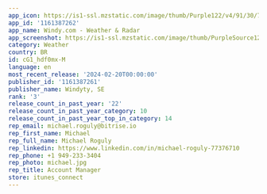 ```yaml
---
app_icon: https://is1-ssl.mzstatic.com/image/thumb/Purple122/v4/91/30/79/91307972-d247-39a6-28fb-afbfa81c36f8/AppIcon-0-0-1x_U007emarketing-0-7-0-85-220.png/1024x1024bb.png
app_id: '1161387262'
app_name: Windy.com - Weather & Radar
app_screenshot: https://is1-ssl.mzstatic.com/image/thumb/PurpleSource126/v4/e2/54/cb/e254cbc9-9734-6ac2-83b3-511cf2fc764a/4ea5749b-34f5-4a61-8e73-ab14dc1a48c1_Cover_1_ENG.png/1242x2688bb.png
category: Weather
country: BR
id: cG1_hdf0mx-M
language: en
most_recent_release: '2024-02-20T00:00:00'
publisher_id: '1161387261'
publisher_name: Windyty, SE
rank: '3'
release_count_in_past_year: '22'
release_count_in_past_year_category: 10
release_count_in_past_year_top_in_category: 14
rep_email: michael.roguly@bitrise.io
rep_first_name: Michael
rep_full_name: Michael Roguly
rep_linkedin: https://www.linkedin.com/in/michael-roguly-77376710
rep_phone: +1 949-233-3404
rep_photo: michael.jpg
rep_title: Account Manager
store: itunes_connect
---
```

